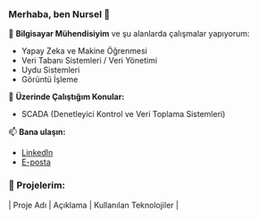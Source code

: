 ### Merhaba, ben Nursel 👋

🌱 **Bilgisayar Mühendisiyim** ve şu alanlarda çalışmalar yapıyorum:
- Yapay Zeka ve Makine Öğrenmesi
- Veri Tabanı Sistemleri / Veri Yönetimi
- Uydu Sistemleri
- Görüntü İşleme

🔭 **Üzerinde Çalıştığım Konular:**  
- SCADA (Denetleyici Kontrol ve Veri Toplama Sistemleri)

📫 **Bana ulaşın:**
- [LinkedIn](https://www.linkedin.com/in/nursel-akt%C3%BCrk-181216225/)
- [E-posta](mailto:nurselakturk52@gmail.com)

### 🔧 Projelerim:

| Proje Adı | Açıklama | Kullanılan Teknolojiler |
